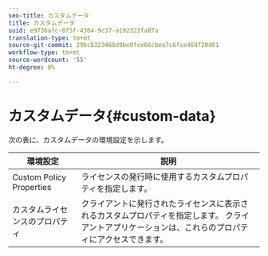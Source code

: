 ```yaml
---
seo-title: カスタムデータ
title: カスタムデータ
uuid: e9736afc-0f5f-4304-9c37-a192322fa87a
translation-type: tm+mt
source-git-commit: 29bc8323460d9be0fce66cbea7c6fce46df20d61
workflow-type: tm+mt
source-wordcount: '55'
ht-degree: 0%

---
```



# カスタムデータ{#custom-data}

次の表に、カスタムデータの環境設定を示します。

| 環境設定 | 説明 |
|---|---|
| Custom Policy Properties | ライセンスの発行時に使用するカスタムプロパティを指定します。 |
| カスタムライセンスのプロパティ | クライアントに発行されたライセンスに表示されるカスタムプロパティを指定します。 クライアントアプリケーションは、これらのプロパティにアクセスできます。 |

